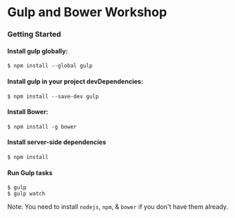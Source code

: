 Gulp and Bower Workshop
===================

### Getting Started
    
#### Install gulp globally:
    $ npm install --global gulp

#### Install gulp in your project devDependencies:
    $ npm install --save-dev gulp

#### Install Bower:
    $ npm install -g bower
        
#### Install server-side dependencies
    $ npm install
    
#### Run Gulp tasks
    $ gulp
    $ gulp watch
    
Note: You need to install `nodejs`, `npm`, & `bower` if you don't have them already.